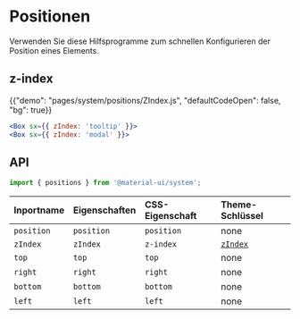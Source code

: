 # Positionen

<p class="description">Verwenden Sie diese Hilfsprogramme zum schnellen Konfigurieren der Position eines Elements.</p>

## z-index

{{"demo": "pages/system/positions/ZIndex.js", "defaultCodeOpen": false, "bg": true}}

```jsx
<Box sx={{ zIndex: 'tooltip' }}>
<Box sx={{ zIndex: 'modal' }}>
```

## API

```js
import { positions } from '@material-ui/system';
```

| Inportname | Eigenschaften | CSS-Eigenschaft | Theme-Schlüssel                                                |
|:---------- |:------------- |:--------------- |:-------------------------------------------------------------- |
| `position` | `position`    | `position`      | none                                                           |
| `zIndex`   | `zIndex`      | `z-index`       | [`zIndex`](/customization/default-theme/?expand-path=$.zIndex) |
| `top`      | `top`         | `top`           | none                                                           |
| `right`    | `right`       | `right`         | none                                                           |
| `bottom`   | `bottom`      | `bottom`        | none                                                           |
| `left`     | `left`        | `left`          | none                                                           |
